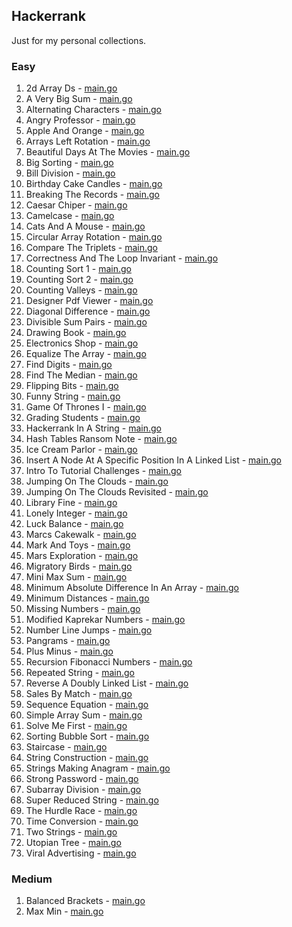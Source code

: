 ## Hackerrank

Just for my personal collections.

<!-- start dictionary -->

### Easy 
1. 2d Array Ds - [main.go](easy/2d-array-ds/main.go)
2. A Very Big Sum - [main.go](easy/a-very-big-sum/main.go)
3. Alternating Characters - [main.go](easy/alternating-characters/main.go)
4. Angry Professor - [main.go](easy/angry-professor/main.go)
5. Apple And Orange - [main.go](easy/apple-and-orange/main.go)
6. Arrays Left Rotation - [main.go](easy/arrays-left-rotation/main.go)
7. Beautiful Days At The Movies - [main.go](easy/beautiful-days-at-the-movies/main.go)
8. Big Sorting - [main.go](easy/big-sorting/main.go)
9. Bill Division - [main.go](easy/bill-division/main.go)
10. Birthday Cake Candles - [main.go](easy/birthday-cake-candles/main.go)
11. Breaking The Records - [main.go](easy/breaking-the-records/main.go)
12. Caesar Chiper - [main.go](easy/caesar-chiper/main.go)
13. Camelcase - [main.go](easy/camelcase/main.go)
14. Cats And A Mouse - [main.go](easy/cats-and-a-mouse/main.go)
15. Circular Array Rotation - [main.go](easy/circular-array-rotation/main.go)
16. Compare The Triplets - [main.go](easy/compare-the-triplets/main.go)
17. Correctness And The Loop Invariant - [main.go](easy/correctness-and-the-loop-invariant/main.go)
18. Counting Sort 1 - [main.go](easy/counting-sort-1/main.go)
19. Counting Sort 2 - [main.go](easy/counting-sort-2/main.go)
20. Counting Valleys - [main.go](easy/counting-valleys/main.go)
21. Designer Pdf Viewer - [main.go](easy/designer-pdf-viewer/main.go)
22. Diagonal Difference - [main.go](easy/diagonal-difference/main.go)
23. Divisible Sum Pairs - [main.go](easy/divisible-sum-pairs/main.go)
24. Drawing Book - [main.go](easy/drawing-book/main.go)
25. Electronics Shop - [main.go](easy/electronics-shop/main.go)
26. Equalize The Array - [main.go](easy/equalize-the-array/main.go)
27. Find Digits - [main.go](easy/find-digits/main.go)
28. Find The Median - [main.go](easy/find-the-median/main.go)
29. Flipping Bits - [main.go](easy/flipping-bits/main.go)
30. Funny String - [main.go](easy/funny-string/main.go)
31. Game Of Thrones I - [main.go](easy/game-of-thrones-i/main.go)
32. Grading Students - [main.go](easy/grading-students/main.go)
33. Hackerrank In A String - [main.go](easy/hackerrank-in-a-string/main.go)
34. Hash Tables Ransom Note - [main.go](easy/hash-tables-ransom-note/main.go)
35. Ice Cream Parlor - [main.go](easy/ice-cream-parlor/main.go)
36. Insert A Node At A Specific Position In A Linked List - [main.go](easy/insert-a-node-at-a-specific-position-in-a-linked-list/main.go)
37. Intro To Tutorial Challenges - [main.go](easy/intro-to-tutorial-challenges/main.go)
38. Jumping On The Clouds - [main.go](easy/jumping-on-the-clouds/main.go)
39. Jumping On The Clouds Revisited - [main.go](easy/jumping-on-the-clouds-revisited/main.go)
40. Library Fine - [main.go](easy/library-fine/main.go)
41. Lonely Integer - [main.go](easy/lonely-integer/main.go)
42. Luck Balance - [main.go](easy/luck-balance/main.go)
43. Marcs Cakewalk - [main.go](easy/marcs-cakewalk/main.go)
44. Mark And Toys - [main.go](easy/mark-and-toys/main.go)
45. Mars Exploration - [main.go](easy/mars-exploration/main.go)
46. Migratory Birds - [main.go](easy/migratory-birds/main.go)
47. Mini Max Sum - [main.go](easy/mini-max-sum/main.go)
48. Minimum Absolute Difference In An Array - [main.go](easy/minimum-absolute-difference-in-an-array/main.go)
49. Minimum Distances - [main.go](easy/minimum-distances/main.go)
50. Missing Numbers - [main.go](easy/missing-numbers/main.go)
51. Modified Kaprekar Numbers - [main.go](easy/modified-kaprekar-numbers/main.go)
52. Number Line Jumps - [main.go](easy/number-line-jumps/main.go)
53. Pangrams - [main.go](easy/pangrams/main.go)
54. Plus Minus - [main.go](easy/plus-minus/main.go)
55. Recursion Fibonacci Numbers - [main.go](easy/recursion-fibonacci-numbers/main.go)
56. Repeated String - [main.go](easy/repeated-string/main.go)
57. Reverse A Doubly Linked List - [main.go](easy/reverse-a-doubly-linked-list/main.go)
58. Sales By Match - [main.go](easy/sales-by-match/main.go)
59. Sequence Equation - [main.go](easy/sequence-equation/main.go)
60. Simple Array Sum - [main.go](easy/simple-array-sum/main.go)
61. Solve Me First - [main.go](easy/solve-me-first/main.go)
62. Sorting Bubble Sort - [main.go](easy/sorting-bubble-sort/main.go)
63. Staircase - [main.go](easy/staircase/main.go)
64. String Construction - [main.go](easy/string-construction/main.go)
65. Strings Making Anagram - [main.go](easy/strings-making-anagram/main.go)
66. Strong Password - [main.go](easy/strong-password/main.go)
67. Subarray Division - [main.go](easy/subarray-division/main.go)
68. Super Reduced String - [main.go](easy/super-reduced-string/main.go)
69. The Hurdle Race - [main.go](easy/the-hurdle-race/main.go)
70. Time Conversion - [main.go](easy/time-conversion/main.go)
71. Two Strings - [main.go](easy/two-strings/main.go)
72. Utopian Tree - [main.go](easy/utopian-tree/main.go)
73. Viral Advertising - [main.go](easy/viral-advertising/main.go)


### Medium 
1. Balanced Brackets - [main.go](medium/balanced-brackets/main.go)
2. Max Min - [main.go](medium/max-min/main.go)

<!-- end dictionary -->
